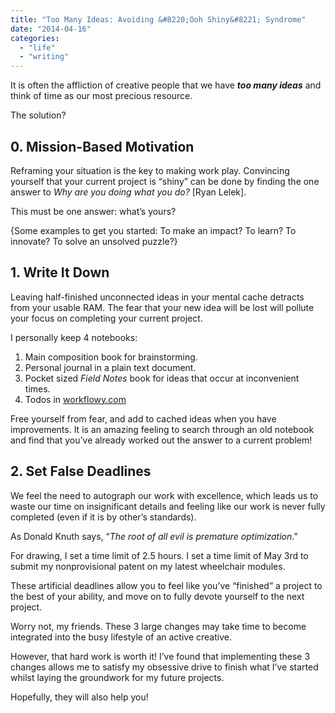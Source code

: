 ```yaml
---
title: "Too Many Ideas: Avoiding &#8220;Ooh Shiny&#8221; Syndrome"
date: "2014-04-16"
categories: 
  - "life"
  - "writing"
---
```


It is often the affliction of creative people that we have _**too many ideas**_ and think of time as our most precious resource.

The solution?

## 0. Mission-Based Motivation

Reframing your situation is the key to making work play. Convincing yourself that your current project is “shiny” can be done by finding the one answer to _Why are you doing what you do?_ [Ryan Lelek].

This must be one answer: what’s yours?

{Some examples to get you started: To make an impact? To learn? To innovate? To solve an unsolved puzzle?}

## 1. Write It Down

Leaving half-finished unconnected ideas in your mental cache detracts from your usable RAM. The fear that your new idea will be lost will pollute your focus on completing your current project.

I personally keep 4 notebooks:

1. Main composition book for brainstorming.
2. Personal journal in a plain text document.
3. Pocket sized _Field Notes_ book for ideas that occur at inconvenient times.
4. Todos in [workflowy.com](http://workflowy.com/)

Free yourself from fear, and add to cached ideas when you have improvements. It is an amazing feeling to search through an old notebook and find that you’ve already worked out the answer to a current problem!

## 2. Set False Deadlines

We feel the need to autograph our work with excellence, which leads us to waste our time on insignificant details and feeling like our work is never fully completed (even if it is by other’s standards).

As Donald Knuth says, “_The root of all evil is premature optimization_.”

For drawing, I set a time limit of 2.5 hours. I set a time limit of May 3rd to submit my nonprovisional patent on my latest wheelchair modules.

These artificial deadlines allow you to feel like you’ve “finished” a project to the best of your ability, and move on to fully devote yourself to the next project.

Worry not, my friends. These 3 large changes may take time to become integrated into the busy lifestyle of an active creative.

However, that hard work is worth it! I’ve found that implementing these 3 changes allows me to satisfy my obsessive drive to finish what I’ve started whilst laying the groundwork for my future projects.

Hopefully, they will also help you!
